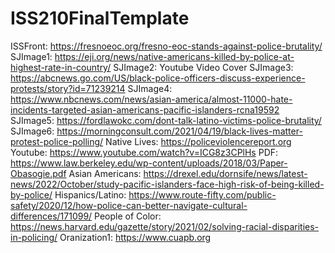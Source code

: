 # ISS210FinalTemplate
ISSFront: https://fresnoeoc.org/fresno-eoc-stands-against-police-brutality/
SJImage1: https://eji.org/news/native-americans-killed-by-police-at-highest-rate-in-country/
SJImage2: Youtube Video Cover
SJImage3: https://abcnews.go.com/US/black-police-officers-discuss-experience-protests/story?id=71239214
SJImage4: https://www.nbcnews.com/news/asian-america/almost-11000-hate-incidents-targeted-asian-americans-pacific-islanders-rcna19592
SJImage5: https://fordlawokc.com/dont-talk-latino-victims-police-brutality/
SJImage6: https://morningconsult.com/2021/04/19/black-lives-matter-protest-police-polling/
Native Lives: https://policeviolencereport.org
Youtube: https://www.youtube.com/watch?v=ICG8z3CPlHs
PDF: https://www.law.berkeley.edu/wp-content/uploads/2018/03/Paper-Obasogie.pdf
Asian Americans: https://drexel.edu/dornsife/news/latest-news/2022/October/study-pacific-islanders-face-high-risk-of-being-killed-by-police/
Hispanics/Latino: https://www.route-fifty.com/public-safety/2020/12/how-police-can-better-navigate-cultural-differences/171099/
People of Color: https://news.harvard.edu/gazette/story/2021/02/solving-racial-disparities-in-policing/
Oranization1: https://www.cuapb.org
